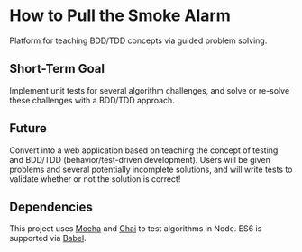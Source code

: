 # How to Pull the Smoke Alarm
Platform for teaching BDD/TDD concepts via guided problem solving.

## Short-Term Goal
Implement unit tests for several algorithm challenges, and solve or re-solve these challenges with a BDD/TDD approach.

## Future
Convert into a web application based on teaching the concept of testing and BDD/TDD (behavior/test-driven development). Users will be given problems and several potentially incomplete solutions, and will write tests to validate whether or not the solution is correct!

## Dependencies
This project uses [Mocha](https://mochajs.org) and [Chai](http://www.chaijs.com) to test algorithms in Node. ES6 is supported via [Babel](https://babeljs.io).
